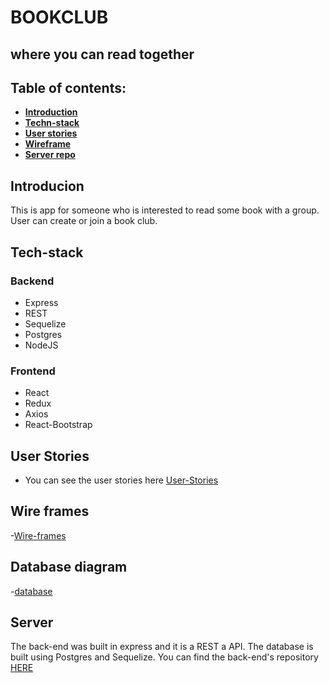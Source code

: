 # BOOKCLUB

## where you can read together

## Table of contents:

- **[Introduction](#Introduction)**
- **[Techn-stack](#Techn-stack)**
- **[User stories](#user-stroies)**
- **[Wireframe](#Wireframe)**
- **[Server repo](#Server-repo)**

## Introducion

This is app for someone who is interested to read some book with a group. User can create or join a book club.

## Tech-stack

### Backend

- Express
- REST
- Sequelize
- Postgres
- NodeJS

### Frontend

- React
- Redux
- Axios
- React-Bootstrap

## User Stories

- You can see the user stories here [User-Stories](https://github.com/users/Rahilaam/projects/2?add_cards_query=is%3Aopen)

## Wire frames

-[Wire-frames](https://wireframepro.mockflow.com/editor.jsp?editor=off&publicid=M8a73f671ac608d6fb2138476524ddfb41650010476777&projectid=Me8uycBx9nb&perm=Owner#/page/85ffdba242c94a6590857355bfcdd8c0)

## Database diagram

-[database](https://dbdiagram.io/d/625e88721072ae0b6aa9acaa)

## Server

The back-end was built in express and it is a REST a API. The database is built using Postgres and Sequelize. You can find the back-end's repository [HERE](https://github.com/Rahilaam/book-club-backend)
